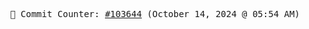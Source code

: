 <p align="center">
    <samp>
        📮 Commit Counter: <a href="https://github.com/Javascript-void0/Javascript-void0/commits/main">#103644</a> (October 14, 2024 @ 05:54 AM)
    </samp>
</p>